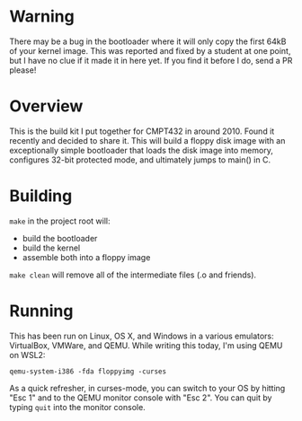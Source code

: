 
# Warning

There may be a bug in the bootloader where it will only copy the first
64kB of your kernel image. This was reported and fixed by a student at
one point, but I have no clue if it made it in here yet. If you find
it before I do, send a PR please!

# Overview

This is the build kit I put together for CMPT432 in around 2010. Found
it recently and decided to share it. This will build a floppy disk
image with an exceptionally simple bootloader that loads the disk
image into memory, configures 32-bit protected mode, and ultimately
jumps to main() in C.

# Building

`make` in the project root will:

- build the bootloader
- build the kernel
- assemble both into a floppy image

`make clean` will remove all of the intermediate files (.o and
friends).

# Running

This has been run on Linux, OS X, and Windows in a various emulators:
VirtualBox, VMWare, and QEMU. While writing this today, I'm using QEMU
on WSL2:

```
qemu-system-i386 -fda floppyimg -curses
```

As a quick refresher, in curses-mode, you can switch to your OS by
hitting "Esc 1" and to the QEMU monitor console with "Esc 2". You can
quit by typing `quit` into the monitor console.
